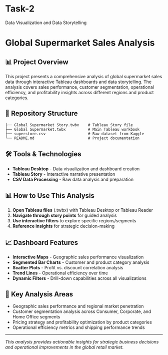 # Task-2
Data Visualization and Data Storytelling
# Global Supermarket Sales Analysis

## 📊 Project Overview
This project presents a comprehensive analysis of global supermarket sales data through interactive Tableau dashboards and data storytelling. The analysis covers sales performance, customer segmentation, operational efficiency, and profitability insights across different regions and product categories.

## 📁 Repository Structure
```
├── Global Supermarket Story.twbx    # Tableau Story file
├── Global Supermarket.twbx          # Main Tableau workbook
├── superstore.csv                   # Raw dataset from Kaggle
└── README.md                        # Project documentation
```

## 🛠️ Tools & Technologies
- **Tableau Desktop** - Data visualization and dashboard creation
- **Tableau Story** - Interactive narrative presentation
- **CSV Data Processing** - Raw data analysis and preparation

## 📊 How to Use This Analysis
1. **Open Tableau files** (.twbx) with Tableau Desktop or Tableau Reader
2. **Navigate through story points** for guided analysis
3. **Use interactive filters** to explore specific regions/segments
4. **Reference insights** for strategic decision-making

## 📈 Dashboard Features
- **Interactive Maps** - Geographic sales performance visualization
- **Segmented Bar Charts** - Customer and product category analysis
- **Scatter Plots** - Profit vs. discount correlation analysis
- **Trend Lines** - Operational efficiency over time
- **Dynamic Filters** - Drill-down capabilities across all visualizations

## 🎯 Key Analysis Areas
- Geographic sales performance and regional market penetration
- Customer segmentation analysis across Consumer, Corporate, and Home Office segments
- Pricing strategy and profitability optimization by product categories
- Operational efficiency metrics and shipping performance trends

---
*This analysis provides actionable insights for strategic business decisions and operational improvements in the global retail market.*
